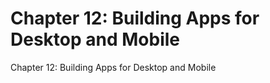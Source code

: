 # Chapter 12: Building Apps for Desktop and Mobile
Chapter 12: Building Apps for Desktop and Mobile

